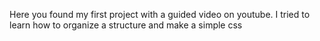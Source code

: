 Here you found my first project with a guided video on youtube. 
I tried to learn how to organize a structure and make a simple css